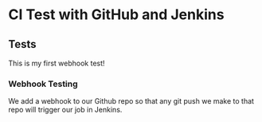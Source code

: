 # CI Test with GitHub and Jenkins

## Tests
This is my first webhook test!
### Webhook Testing 
We add a webhook to our Github repo so that any git push we make to that repo will trigger our job in Jenkins.

